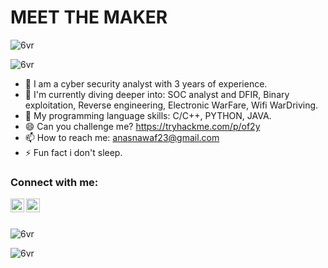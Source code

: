 # MEET THE MAKER 

<p align="left"> <img src="https://komarev.com/ghpvc/?username=6vr&label=Profile%20views&color=1c1c1c&style=flat" alt="6vr" /> </p>
<img src="https://github-profile-trophy.vercel.app/?username=6vr&theme=onedark&row=1&column=5" alt="6vr" />


- 🔭 I am a cyber security analyst with 3 years of experience.
- 🌱 I'm currently diving deeper into: SOC analyst and DFIR, Binary exploitation, Reverse engineering, Electronic WarFare, Wifi WarDriving.
- 💬 My programming language skills: C/C++, PYTHON, JAVA.
- 😄 Can you challenge me? https://tryhackme.com/p/of2y
- 📫 How to reach me: anasnawaf23@gmail.com
- ⚡ Fun fact i don't sleep.


### Connect with me:
[<img align="left" alt="of3ll | Twitter" width="22px" src="https://cdn.jsdelivr.net/npm/simple-icons@v3/icons/twitter.svg" />][twitter]
[<img align="left" alt="_asnq | Instagram" width="22px" src="https://cdn.jsdelivr.net/npm/simple-icons@v3/icons/instagram.svg" />][instagram]

[twitter]: https://twitter.com/of3ll
[instagram]: https://instagram.com/_asnq

<br />
<br />
<p><img align="center" src="https://github-readme-stats.vercel.app/api?username=6vr&show_icons=true&theme=radical&hide_border=true" alt="6vr" /></p>
<p><img align="left" src="https://github-readme-stats.vercel.app/api/top-langs?username=6vr&show_icons=true&theme=radical&hide_border=true&locale=en&layout=compact" alt="6vr" /></p>
